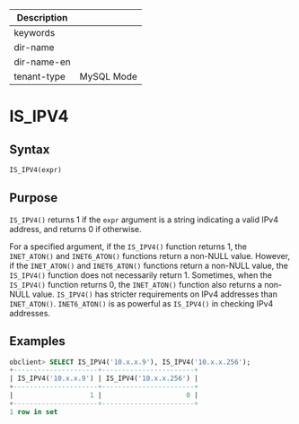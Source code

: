 | Description   |                 |
|---------------|-----------------|
| keywords      |                 |
| dir-name      |                 |
| dir-name-en   |                 |
| tenant-type   | MySQL Mode      |

# IS_IPV4

## Syntax

```sql
IS_IPV4(expr)
```

## Purpose

`IS_IPV4()` returns 1 if the `expr` argument is a string indicating a valid IPv4 address, and returns 0 if otherwise.

For a specified argument, if the `IS_IPV4()` function returns 1, the `INET_ATON()` and `INET6_ATON()` functions return a non-NULL value. However, if the `INET_ATON()` and `INET6_ATON()` functions return a non-NULL value, the `IS_IPV4()` function does not necessarily return 1. Sometimes, when the `IS_IPV4()` function returns 0, the `INET_ATON()` function also returns a non-NULL value. `IS_IPV4()` has stricter requirements on IPv4 addresses than `INET_ATON()`. `INET6_ATON()` is as powerful as `IS_IPV4()` in checking IPv4 addresses.

## Examples

```sql
obclient> SELECT IS_IPV4('10.x.x.9'), IS_IPV4('10.x.x.256');
+---------------------+-----------------------+
| IS_IPV4('10.x.x.9') | IS_IPV4('10.x.x.256') |
+---------------------+-----------------------+
|                   1 |                     0 |
+---------------------+-----------------------+
1 row in set
```
